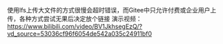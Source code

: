 使用lfs上传大文件的方式很慢会超时错误，而Gitee中只允许付费或企业用户上传，各种方式尝试无果后决定放个链接
演示视频：
https://www.bilibili.com/video/BV1JkhsegEzQ/?vd_source=53036cf96f6054de542a035c24911bf0
